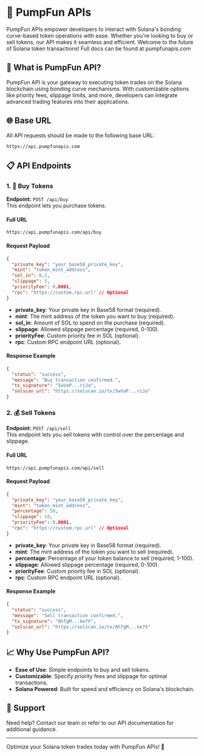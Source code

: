 
# 🚀 PumpFun APIs

PumpFun APIs empower developers to interact with Solana's bonding curve-based token operations with ease. Whether you're looking to buy or sell tokens, our API makes it seamless and efficient. Welcome to the future of Solana token transactions! Full docs can be found at pumpfunapis.com

## 🌟 What is PumpFun API?

PumpFun API is your gateway to executing token trades on the Solana blockchain using bonding curve mechanisms. With customizable options like priority fees, slippage limits, and more, developers can integrate advanced trading features into their applications.

## 🌐 Base URL

All API requests should be made to the following base URL:

```
https://api.pumpfunapis.com
```

## 📋 API Endpoints

### 1. 🛒 Buy Tokens
**Endpoint:** `POST /api/buy`  
This endpoint lets you purchase tokens.

#### Full URL

```
https://api.pumpfunapis.com/api/buy
```

#### Request Payload

```json
{
  "private_key": "your_base58_private_key",
  "mint": "token_mint_address",
  "sol_in": 0.1,
  "slippage": 5,
  "priorityFee": 0.0001,
  "rpc": "https://custom.rpc.url" // Optional
}
```

- **private_key**: Your private key in Base58 format (required).
- **mint**: The mint address of the token you want to buy (required).
- **sol_in**: Amount of SOL to spend on the purchase (required).
- **slippage**: Allowed slippage percentage (required, 0-100).
- **priorityFee**: Custom priority fee in SOL (optional).
- **rpc**: Custom RPC endpoint URL (optional).

#### Response Example

```json
{
  "status": "success",
  "message": "Buy transaction confirmed.",
  "tx_signature": "5wVaP...riJa",
  "solscan_url": "https://solscan.io/tx/5wVaP...riJa"
}
```

### 2. 💰 Sell Tokens
**Endpoint:** `POST /api/sell`  
This endpoint lets you sell tokens with control over the percentage and slippage.

#### Full URL

```
https://api.pumpfunapis.com/api/sell
```

#### Request Payload

```json
{
  "private_key": "your_base58_private_key",
  "mint": "token_mint_address",
  "percentage": 50,
  "slippage": 10,
  "priorityFee": 0.0001,
  "rpc": "https://custom.rpc.url" // Optional
}
```

- **private_key**: Your private key in Base58 format (required).
- **mint**: The mint address of the token you want to sell (required).
- **percentage**: Percentage of your token balance to sell (required, 1-100).
- **slippage**: Allowed slippage percentage (required, 0-100).
- **priorityFee**: Custom priority fee in SOL (optional).
- **rpc**: Custom RPC endpoint URL (optional).

#### Response Example

```json
{
  "status": "success",
  "message": "Sell transaction confirmed.",
  "tx_signature": "8hTgM...ke7X",
  "solscan_url": "https://solscan.io/tx/8hTgM...ke7X"
}
```

## 📈 Why Use PumpFun API?

- **Ease of Use**: Simple endpoints to buy and sell tokens.
- **Customizable**: Specify priority fees and slippage for optimal transactions.
- **Solana Powered**: Built for speed and efficiency on Solana's blockchain.

## 🤝 Support

Need help? Contact our team or refer to our API documentation for additional guidance.

---

Optimize your Solana token trades today with PumpFun APIs! 🎉
